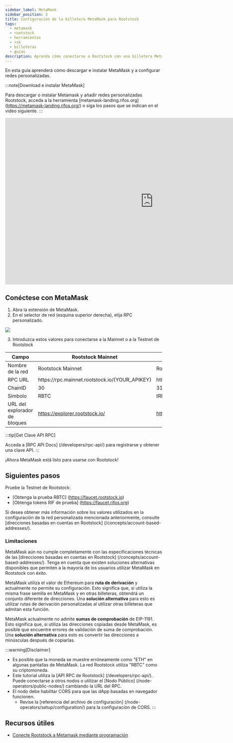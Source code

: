 ```yaml
---
sidebar_label: MetaMask
sidebar_position: 3
title: Configuración de la billetera MetaMask para Rootstock
tags:
  - metamask
  - rootstock
  - herramientas
  - rsk
  - billeteras
  - guías
description: Aprenda cómo conectarse a Rootstock con una billetera MetaMask
---
```


En esta guía aprenderá cómo descargar e instalar MetaMask y a configurar redes personalizadas.

:::note[Download e instalar MetaMask]

Para descargar o instalar Metamask y añadir redes personalizadas Rootstock, acceda a la herramienta [metamask-landing.rifos.org] (https://metamask-landing.rifos.org/) o siga los pasos que se indican en el video siguiente.
:::

<div class="video-container">
  <iframe width="949" height="534" src="https://youtube.com/embed/VyPewQoWhn0" frameborder="0" allow="accelerometer; autoplay; encrypted-media; gyroscope; picture-in-picture" allowfullscreen></iframe>
</div>

## Conéctese con MetaMask

1. Abra la extensión de MetaMask.
2. En el selector de red (esquina superior derecha), elija RPC personalizado.

  <div styles="text-align: center">
    <img class="metamask-screenshot" src="/img/tools/metamask/metamask.png" />
  </div>

3. Introduzca estos valores para conectarse a la Mainnet o a la Testnet de Rootstock

<table class="table">
  <thead>
    <tr>
      <th scope="col">Campo</th>
      <th scope="col">Rootstock Mainnet</th>
      <th scope="col">Rootstock Testnet</th>
    </tr>
  </thead>
  <tbody>
    <tr>
      <td>Nombre de la red</td>
      <td>Rootstock Mainnet</td>
      <td>Rootstock Testnet</td>
    </tr>
    <tr>
      <td>RPC URL</td>
      <td>https://rpc.mainnet.rootstock.io/{YOUR_APIKEY}</td>
      <td>https://rpc.testnet.rootstock.io/{YOUR_APIKEY}</td>
    </tr>
    <tr>
      <td>ChainID</td>
      <td>30</td>
      <td>31</td>
    </tr>
    <tr>
      <td>Símbolo</td>
      <td>RBTC</td>
      <td>tRBTC</td>
    </tr>
    <tr>
      <td>URL del explorador de bloques</td>
      <td><a href="https://explorer.rootstock.io/" target="_blank">https://explorer.rootstock.io/</a></td>
      <td><a href="https://explorer.testnet.rootstock.io/" target="_blank">https://explorer.testnet.rootstock.io/</a></td>
    </tr>
  </tbody>
</table>

:::tip[Get Clave API RPC]

Acceda a [RPC API Docs] (/developers/rpc-api/) para registrarse y obtener una clave API.
:::

¡Ahora MetaMask está listo para usarse con Rootstock!

## Siguientes pasos

Pruebe la Testnet de Rootstock:

- [Obtenga la prueba RBTC] (https://faucet.rootstock.io)
- [Obtenga tokens RIF de prueba] (https://faucet.rifos.org)

Si desea obtener más información sobre los valores utilizados en la configuración de la red personalizada mencionada anteriormente, consulte [direcciones basadas en cuentas en Rootstock] (/concepts/account-based-addresses/).

### Limitaciones

MetaMask aún no cumple completamente con las especificaciones técnicas de las [direcciones basadas en cuentas en Rootstock] (/concepts/account-based-addresses/). Tenga en cuenta que existen soluciones alternativas disponibles que permiten a la mayoría de los usuarios utilizar MetaMask en Rootstock con éxito.

MetaMask utiliza el valor de Ethereum para **ruta de derivación** y actualmente no permite su configuración. Esto significa que, si utiliza la misma frase semilla en MetaMask y en otras billeteras, obtendrá un conjunto diferente de direcciones. Una **solución alternativa** para esto es utilizar rutas de derivación personalizadas al utilizar otras billeteras que admitan esta función.

MetaMask actualmente no admite **sumas de comprobación** de EIP-1191. Esto significa que, si utiliza las direcciones copiadas desde MetaMask, es posible que encuentre errores de validación de suma de comprobación. Una **solución alternativa** para esto es convertir las direcciones a minúsculas después de copiarlas.

:::warning\[Disclaimer]

- Es posible que la moneda se muestre erróneamente como "ETH" en algunas pantallas de MetaMask. La red Rootstock utiliza "RBTC" como su criptomoneda.
- Este tutorial utiliza la [API RPC de Rootstock] (/developers/rpc-api/). Puede conectarse a otros nodos o utilizar el [Nodo Público] (/node-operators/public-nodes/) cambiando la URL del RPC.
- El nodo debe habilitar CORS para que las dApp basadas en navegador funcionen.
  - Revise la [referencia del archivo de configuración] (/node-operators/setup/configuration/) para la configuración de CORS.
    :::

## Recursos útiles

- [Conecte Rootstock a Metamask mediante programación](/resources/tutorials/rootstock-metamask/)
